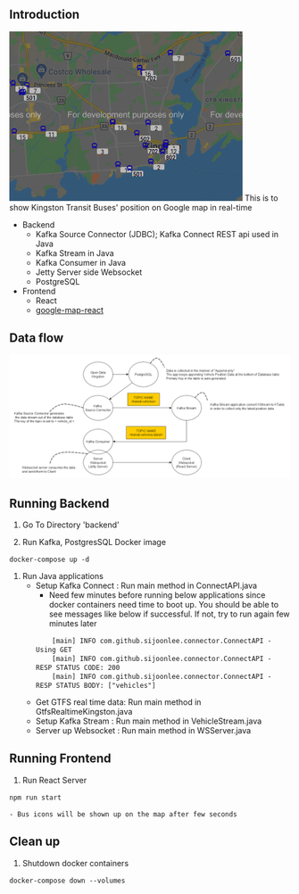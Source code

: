 ## Introduction
![busdemo](./busdemo.gif)
This is to show Kingston Transit Buses' position on Google map in real-time
- Backend
    - Kafka Source Connector (JDBC); Kafka Connect REST api used in Java
    - Kafka Stream in Java
    - Kafka Consumer in Java
    - Jetty Server side Websocket
    - PostgreSQL
- Frontend
    - React
    - [google-map-react](https://www.npmjs.com/package/google-map-react)

## Data flow
![img](./data-flow.png)

## Running Backend
1. Go To Directory 'backend'

1. Run Kafka, PostgresSQL Docker image
```
docker-compose up -d
```

1. Run Java applications
    - Setup Kafka Connect : Run main method in ConnectAPI.java
        - Need few minutes before running below applications since docker containers need time to boot up. You should be able to see messages like below if successful. If not, try to run again few minutes later
        ```
            [main] INFO com.github.sijoonlee.connector.ConnectAPI - Using GET
            [main] INFO com.github.sijoonlee.connector.ConnectAPI - RESP STATUS CODE: 200
            [main] INFO com.github.sijoonlee.connector.ConnectAPI - RESP STATUS BODY: ["vehicles"]
        ```
    - Get GTFS real time data: Run main method in GtfsRealtimeKingston.java
    - Setup Kafka Stream : Run main method in VehicleStream.java
    - Server up Websocket : Run main method in WSServer.java

## Running Frontend
1. Run React Server
```
npm run start
```
    - Bus icons will be shown up on the map after few seconds

## Clean up
1. Shutdown docker containers
```
docker-compose down --volumes
```



    